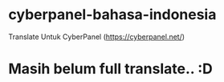 # cyberpanel-bahasa-indonesia
Translate Untuk CyberPanel (https://cyberpanel.net/)

# Masih belum full translate.. :D 
